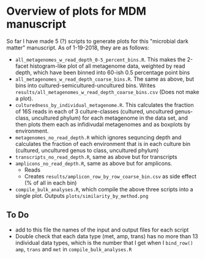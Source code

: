 # Overview of plots for MDM manuscript

So far I have made 5 (?) scripts to generate plots for this "microbial dark matter" manuscript. As of 1-19-2018, they are as follows:

* `all_metagenomes_w_read_depth_0-5_percent_bins.R`. This makes the 2-facet histogram-like plot of all metagenome data, weighted by read depth, which have been binned into 60-ish 0.5 percentage point bins
* `all_metagenomes_w_read_depth_coarse_bins.R`. The same as above, but bins into cultured-semicultured-uncultured bins. Writes `results/all_metagenomes_w_read_depth_coarse_bins.csv` (Does not make a plot). 
* `culturedness_by_individual_metagenome.R`. This calculates the fraction of 16S reads in each of 3 culture-classes (cultured, uncultured genus-class, uncultured phylum) for each metagenome in the data set, and then plots them each as infidivudal metagenomes and as boxplots by environment.
* `metagenomes_no_read_depth.R` which ignores sequncing depth and calculates the fraction of each environment that is in each culture bin (cultured, uncultured genus to class, uncultured phylum)
* `transcripts_no_read_depth.R`, same as above but for transcripts
* `amplicons_no_read_depth.R`, same as above but for amplicons.
    - Reads
    - Creates `results/amplicon_row_by_row_coarse_bin.csv` as side effect (% of all in each bin)
* `compile_bulk_analyses.R`, which compile the above three scripts into a single plot. Outputs `plots/similarity_by_method.png`

## To Do

* add to this file the names of the input and output files for each script
* Double check that each data type (met, amp, trans) has no more than 13 individual data types, which is the number that I get when I `bind_row()` `amp`, `trans` and `met` in `compile_bulk_analyses.R`